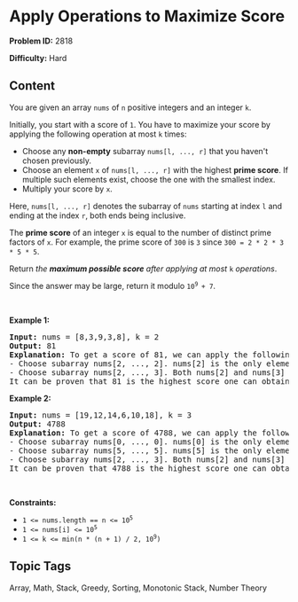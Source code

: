 # Apply Operations to Maximize Score

**Problem ID:** 2818

**Difficulty:** Hard

## Content
<p>You are given an array <code>nums</code> of <code>n</code> positive integers and an integer <code>k</code>.</p>

<p>Initially, you start with a score of <code>1</code>. You have to maximize your score by applying the following operation at most <code>k</code> times:</p>

<ul>
	<li>Choose any <strong>non-empty</strong> subarray <code>nums[l, ..., r]</code> that you haven&#39;t chosen previously.</li>
	<li>Choose an element <code>x</code> of <code>nums[l, ..., r]</code> with the highest <strong>prime score</strong>. If multiple such elements exist, choose the one with the smallest index.</li>
	<li>Multiply your score by <code>x</code>.</li>
</ul>

<p>Here, <code>nums[l, ..., r]</code> denotes the subarray of <code>nums</code> starting at index <code>l</code> and ending at the index <code>r</code>, both ends being inclusive.</p>

<p>The <strong>prime score</strong> of an integer <code>x</code> is equal to the number of distinct prime factors of <code>x</code>. For example, the prime score of <code>300</code> is <code>3</code> since <code>300 = 2 * 2 * 3 * 5 * 5</code>.</p>

<p>Return <em>the <strong>maximum possible score</strong> after applying at most </em><code>k</code><em> operations</em>.</p>

<p>Since the answer may be large, return it modulo <code>10<sup>9 </sup>+ 7</code>.</p>

<p>&nbsp;</p>
<p><strong class="example">Example 1:</strong></p>

<pre>
<strong>Input:</strong> nums = [8,3,9,3,8], k = 2
<strong>Output:</strong> 81
<strong>Explanation:</strong> To get a score of 81, we can apply the following operations:
- Choose subarray nums[2, ..., 2]. nums[2] is the only element in this subarray. Hence, we multiply the score by nums[2]. The score becomes 1 * 9 = 9.
- Choose subarray nums[2, ..., 3]. Both nums[2] and nums[3] have a prime score of 1, but nums[2] has the smaller index. Hence, we multiply the score by nums[2]. The score becomes 9 * 9 = 81.
It can be proven that 81 is the highest score one can obtain.</pre>

<p><strong class="example">Example 2:</strong></p>

<pre>
<strong>Input:</strong> nums = [19,12,14,6,10,18], k = 3
<strong>Output:</strong> 4788
<strong>Explanation:</strong> To get a score of 4788, we can apply the following operations: 
- Choose subarray nums[0, ..., 0]. nums[0] is the only element in this subarray. Hence, we multiply the score by nums[0]. The score becomes 1 * 19 = 19.
- Choose subarray nums[5, ..., 5]. nums[5] is the only element in this subarray. Hence, we multiply the score by nums[5]. The score becomes 19 * 18 = 342.
- Choose subarray nums[2, ..., 3]. Both nums[2] and nums[3] have a prime score of 2, but nums[2] has the smaller index. Hence, we multipy the score by nums[2]. The score becomes 342 * 14 = 4788.
It can be proven that 4788 is the highest score one can obtain.
</pre>

<p>&nbsp;</p>
<p><strong>Constraints:</strong></p>

<ul>
	<li><code>1 &lt;= nums.length == n &lt;= 10<sup>5</sup></code></li>
	<li><code>1 &lt;= nums[i] &lt;= 10<sup>5</sup></code></li>
	<li><code>1 &lt;= k &lt;= min(n * (n + 1) / 2, 10<sup>9</sup>)</code></li>
</ul>


## Topic Tags
Array, Math, Stack, Greedy, Sorting, Monotonic Stack, Number Theory
